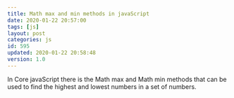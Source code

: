 ```yaml
---
title: Math max and min methods in javaScript
date: 2020-01-22 20:57:00
tags: [js]
layout: post
categories: js
id: 595
updated: 2020-01-22 20:58:48
version: 1.0
---
```


In Core javaScript there is the Math max and Math min methods that can be used to find the highest and lowest numbers in a set of numbers.

<!-- more -->
